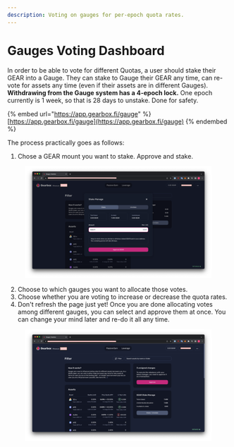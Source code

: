 ```yaml
---
description: Voting on gauges for per-epoch quota rates.
---
```


# Gauges Voting Dashboard

In order to be able to vote for different Quotas, a user should stake their GEAR into a Gauge. They can stake to Gauge their GEAR any time, can re-vote for assets any time (even if their assets are in different Gauges). **Withdrawing from the Gauge system has a 4-epoch lock.** One epoch currently is 1 week, so that is 28 days to unstake. Done for safety.

{% embed url="https://app.gearbox.fi/gauge" %}
[https://app.gearbox.fi/gauge](https://app.gearbox.fi/gauge)
{% endembed %}

The process practically goes as follows:

1. Chose a GEAR mount you want to stake. Approve and stake.

<figure><img src="../../.gitbook/assets/GEAR Gauge Staking Interface.png" alt=""><figcaption></figcaption></figure>

2. Choose to which gauges you want to allocate those votes.
3. Choose whether you are voting to increase or decrease the quota rates.
4. Don't refresh the page just yet! Once you are done allocating votes among different gauges, you can select and approve them at once. You can change your mind later and re-do it all any time.

<figure><img src="../../.gitbook/assets/Gearbox gauge voting.png" alt=""><figcaption></figcaption></figure>
